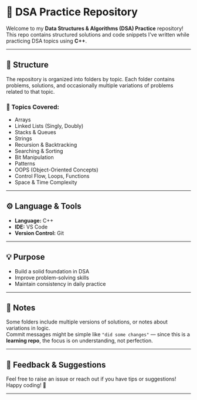 # 🧠 DSA Practice Repository

Welcome to my **Data Structures & Algorithms (DSA) Practice** repository!  
This repo contains structured solutions and code snippets I've written while practicing DSA topics using **C++**.

---

## 📂 Structure

The repository is organized into folders by topic. Each folder contains problems, solutions, and occasionally multiple variations of problems related to that topic.

### 📁 Topics Covered:

- Arrays
- Linked Lists (Singly, Doubly)
- Stacks & Queues
- Strings
- Recursion & Backtracking
- Searching & Sorting
- Bit Manipulation
- Patterns
- OOPS (Object-Oriented Concepts)
- Control Flow, Loops, Functions
- Space & Time Complexity

---

## ⚙️ Language & Tools

- **Language:** C++
- **IDE:** VS Code
- **Version Control:** Git

---

## 💡 Purpose

- Build a solid foundation in DSA
- Improve problem-solving skills
- Maintain consistency in daily practice

---

## 📝 Notes

Some folders include multiple versions of solutions, or notes about variations in logic.  
Commit messages might be simple like `"did some changes"` — since this is a **learning repo**, the focus is on understanding, not perfection.

---

## 🙌 Feedback & Suggestions

Feel free to raise an issue or reach out if you have tips or suggestions!  
Happy coding! 🚀

---
